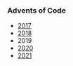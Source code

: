 ### Advents of Code

* [2017](./aoc_2017/README.md)
* [2018](./aoc_2018/README.md)
* 2019
* [2020](./aoc_2020/README.md)
* [2021](./aoc_2021/README.md)

